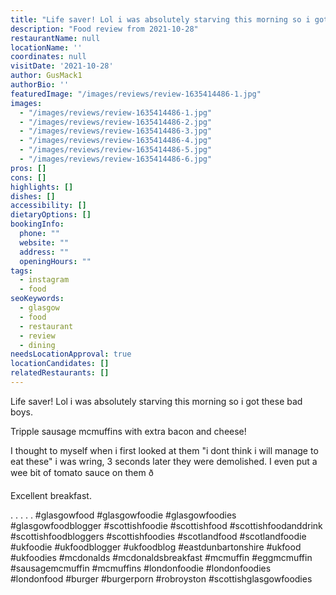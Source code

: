 ```yaml
---
title: "Life saver! Lol i was absolutely starving this morning so i got these bad boys."
description: "Food review from 2021-10-28"
restaurantName: null
locationName: ''
coordinates: null
visitDate: '2021-10-28'
author: GusMack1
authorBio: ''
featuredImage: "/images/reviews/review-1635414486-1.jpg"
images:
  - "/images/reviews/review-1635414486-1.jpg"
  - "/images/reviews/review-1635414486-2.jpg"
  - "/images/reviews/review-1635414486-3.jpg"
  - "/images/reviews/review-1635414486-4.jpg"
  - "/images/reviews/review-1635414486-5.jpg"
  - "/images/reviews/review-1635414486-6.jpg"
pros: []
cons: []
highlights: []
dishes: []
accessibility: []
dietaryOptions: []
bookingInfo:
  phone: ""
  website: ""
  address: ""
  openingHours: ""
tags:
  - instagram
  - food
seoKeywords:
  - glasgow
  - food
  - restaurant
  - review
  - dining
needsLocationApproval: true
locationCandidates: []
relatedRestaurants: []
---
```


Life saver! Lol i was absolutely starving this morning so i got these bad boys. 

Tripple sausage mcmuffins with extra bacon and cheese!

I thought to myself when i first looked at them "i dont think i will manage to eat these" i was wring, 3 seconds later they were demolished. I even put a wee bit of tomato sauce on them ð 

Excellent breakfast.

.
.
.
.
.
#glasgowfood #glasgowfoodie #glasgowfoodies #glasgowfoodblogger #scottishfoodie #scottishfood #scottishfoodanddrink #scottishfoodbloggers #scottishfoodies #scotlandfood #scotlandfoodie #ukfoodie #ukfoodblogger #ukfoodblog #eastdunbartonshire #ukfood #ukfoodies #mcdonalds #mcdonaldsbreakfast #mcmuffin #eggmcmuffin #sausagemcmuffin #mcmuffins #londonfoodie #londonfoodies #londonfood #burger #burgerporn #robroyston #scottishglasgowfoodies